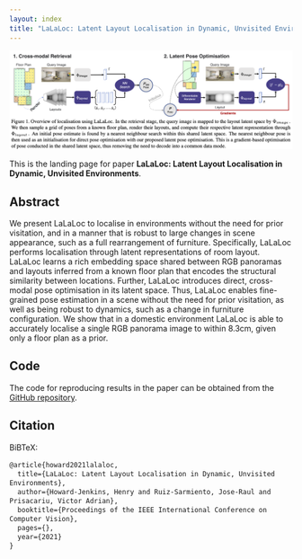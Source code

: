 ```yaml
---
layout: index
title: "LaLaLoc: Latent Layout Localisation in Dynamic, Unvisited Environments"
---
```


![Overview Image](images/overview.png)

This is the landing page for paper **LaLaLoc: Latent Layout Localisation in Dynamic, Unvisited Environments**.

## Abstract
We present LaLaLoc to localise in environments without the need for prior visitation, and in a manner that is robust to large changes in scene appearance, such as a full rearrangement of furniture. Specifically, LaLaLoc performs localisation through latent representations of room layout. LaLaLoc learns a rich embedding space shared between RGB panoramas and layouts inferred from a known floor plan that encodes the structural similarity between locations. Further, LaLaLoc introduces direct, cross-modal pose optimisation in its latent space. Thus, LaLaLoc enables fine-grained pose estimation in a scene without the need for prior visitation, as well as being robust to dynamics, such as a change in furniture configuration. We show that in a domestic environment LaLaLoc is able to accurately localise a single RGB panorama image to within 8.3cm, given only a floor plan as a prior.

## Code

The code for reproducing results in the paper can be obtained from the [GitHub repository](https://github.com/ActiveVisionLab/LaLaLoc).

## Citation

BiBTeX:

```
@article{howard2021lalaloc,
  title={LaLaLoc: Latent Layout Localisation in Dynamic, Unvisited Environments},
  author={Howard-Jenkins, Henry and Ruiz-Sarmiento, Jose-Raul and Prisacariu, Victor Adrian},
  booktitle={Proceedings of the IEEE International Conference on Computer Vision},
  pages={},
  year={2021}
}
```